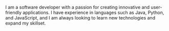 I am a software developer with a passion for creating innovative and user-friendly applications. I have experience in languages such as Java, Python, and JavaScript, and I am always looking to learn new technologies and expand my skillset.

